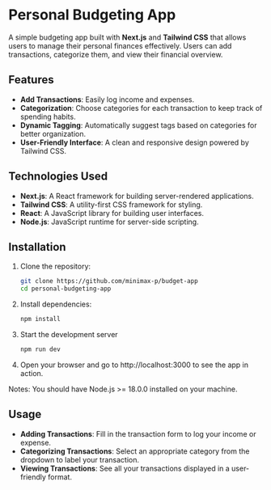 # Personal Budgeting App

A simple budgeting app built with **Next.js** and **Tailwind CSS** that allows users to manage their personal finances effectively. Users can add transactions, categorize them, and view their financial overview.

## Features

- **Add Transactions**: Easily log income and expenses.
- **Categorization**: Choose categories for each transaction to keep track of spending habits.
- **Dynamic Tagging**: Automatically suggest tags based on categories for better organization.
- **User-Friendly Interface**: A clean and responsive design powered by Tailwind CSS.

## Technologies Used

- **Next.js**: A React framework for building server-rendered applications.
- **Tailwind CSS**: A utility-first CSS framework for styling.
- **React**: A JavaScript library for building user interfaces.
- **Node.js**: JavaScript runtime for server-side scripting.

## Installation

1. Clone the repository:
   ```bash
   git clone https://github.com/minimax-p/budget-app
   cd personal-budgeting-app
    ```
2. Install dependencies:
    ```bash
    npm install
    ```
3. Start the development server
    ```bash
    npm run dev
    ```

4. Open your browser and go to http://localhost:3000 to see the app in action.

Notes: You should have Node.js >= 18.0.0 installed on your machine.
## Usage

- **Adding Transactions**: Fill in the transaction form to log your income or expense. 
- **Categorizing Transactions**: Select an appropriate category from the dropdown to label your transaction. 
- **Viewing Transactions**: See all your transactions displayed in a user-friendly format.
